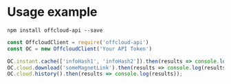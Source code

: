 # Usage example
	npm install offcloud-api --save
```javascript
const OffcloudClient = require('offcloud-api')
const OC = new OffcloudClient('Your API Token')

OC.instant.cache(['infoHash1', 'infoHash2']).then(results => console.log(results));
OC.cloud.download('someMagnetLink').then(results => console.log(results));
OC.cloud.history().then(results => console.log(results));
```
